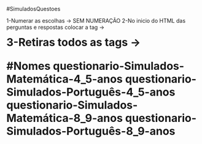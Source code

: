 #SimuladosQuestoes

1-Numerar as escolhas -> SEM NUMERAÇÃO
2-No inicio do HTML das perguntas e respostas colocar a tag -> <h1 style="display: inline">
3-Retiras todos as tags -> <br>

#Nomes
questionario-Simulados-Matemática-4_5-anos
questionario-Simulados-Português-4_5-anos
questionario-Simulados-Matemática-8_9-anos
questionario-Simulados-Português-8_9-anos

